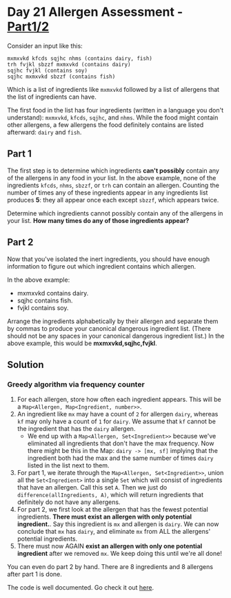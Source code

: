 # Day 21 Allergen Assessment - [Part1/2](21.ts)

Consider an input like this:

```
mxmxvkd kfcds sqjhc nhms (contains dairy, fish)
trh fvjkl sbzzf mxmxvkd (contains dairy)
sqjhc fvjkl (contains soy)
sqjhc mxmxvkd sbzzf (contains fish)
```

Which is a list of ingredients like `mxmxvkd` followed by a list of allergens
that the list of ingredients can have.

The first food in the list has four ingredients (written in a language you don't
understand): `mxmxvkd`, `kfcds`, `sqjhc`, and `nhms`. While the food might
contain other allergens, a few allergens the food definitely contains are listed
afterward: `dairy` and `fish`.

## Part 1

The first step is to determine which ingredients **can't possibly** contain any of
the allergens in any food in your list. In the above example, none of the
ingredients `kfcds`, `nhms`, `sbzzf`, or `trh` can contain an allergen. Counting the
number of times any of these ingredients appear in any ingredients list produces
**5**: they all appear once each except `sbzzf`, which appears twice.

Determine which ingredients cannot possibly contain any of the allergens in your
list. **How many times do any of those ingredients appear?**

## Part 2

Now that you've isolated the inert ingredients, you should have enough
information to figure out which ingredient contains which allergen.

In the above example:

- mxmxvkd contains dairy.
- sqjhc contains fish.
- fvjkl contains soy.

Arrange the ingredients alphabetically by their allergen and separate them by
commas to produce your canonical dangerous ingredient list. (There should not be
any spaces in your canonical dangerous ingredient list.) In the above example,
this would be **mxmxvkd,sqjhc,fvjkl**.

## Solution

### Greedy algorithm via frequency counter

1. For each allergen, store how often each ingredient appears. This will be a
   `Map<Allergen, Map<Ingredient, number>>`.
2. An ingredient like `mx` may have a count of `2` for allergen `dairy`, whereas
   `kf` may only have a count of `1` for `dairy`. We assume that `kf` cannot be
   the ingredient that has the `dairy` allergen.
   - We end up with a `Map<Allergen, Set<Ingredient>>` because we've eliminated
     all ingredients that don't have the max frequency. Now there might be this
     in the Map: `dairy -> [mx, sf]` implying that the ingredient both had the
     max and the same number of times `dairy` listed in the list next to them.
3. For part 1, we iterate through the `Map<Allergen, Set<Ingredient>>`, union
   all the `Set<Ingredient>` into a single `Set` which will consist of
   ingredients that have an allergen. Call this set `A`. Then we just do
   `difference(allIngredients, A)`, which will return ingredients that
   definitely do not have any allergens.
4. For part 2, we first look at the allergen that has the fewest potential
   ingredients. **There must exist an allergen with only potential
   ingredient.**. Say this ingredient is `mx` and allergen is `dairy`. We can
   now conclude that `mx` has `dairy`, and eliminate `mx` from ALL the
   allergens' potential ingredients.
5. There must now AGAIN **exist an allergen with only one potential
   ingredient** after we removed `mx`. We keep doing this until we're all done!

You can even do part 2 by hand. There are 8 ingredients and 8 allergens after
part 1 is done.

The code is well documented. Go check it out [here](21.md).
